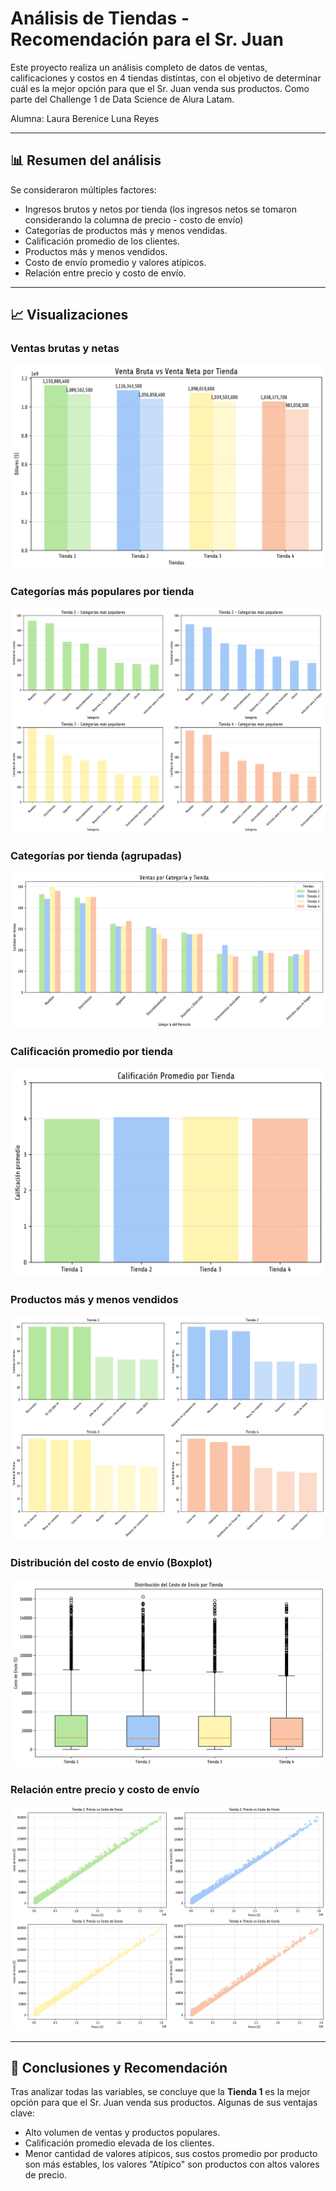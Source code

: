 # Análisis de Tiendas - Recomendación para el Sr. Juan

Este proyecto realiza un análisis completo de datos de ventas, calificaciones y costos en 4 tiendas distintas, con el objetivo de determinar cuál es la mejor opción para que el Sr. Juan venda sus productos. Como parte del Challenge 1 de Data Science de Alura Latam.

Alumna: Laura Berenice Luna Reyes

---

## 📊 Resumen del análisis

Se consideraron múltiples factores:

- Ingresos brutos y netos por tienda (los ingresos netos se tomaron considerando la columna de precio - costo de envío)
- Categorías de productos más y menos vendidas.
- Calificación promedio de los clientes.
- Productos más y menos vendidos.
- Costo de envío promedio y valores atípicos.
- Relación entre precio y costo de envío.

---

## 📈 Visualizaciones

### Ventas brutas y netas
![Ventas Brutas y Netas](img/VentasBrutasyNetas.png)

### Categorías más populares por tienda
![Categorías](img/Categorias.png)

### Categorías por tienda (agrupadas)
![Categorías y Tiendas](img/CategoriasyTiendas.png)

### Calificación promedio por tienda
![Calificación Promedio](img/CalificacionPromedio.png)

### Productos más y menos vendidos
![Productos Vendidos](img/ProductosVendidos.png)

### Distribución del costo de envío (Boxplot)
![Boxplot Promedios](img/BoxplotPromedios.png)

### Relación entre precio y costo de envío
![Scatterplot Precio y Costo](img/ScatterplotPrecioCosto.png)

---

## 📌 Conclusiones y Recomendación

Tras analizar todas las variables, se concluye que la **Tienda 1** es la mejor opción para que el Sr. Juan venda sus productos. Algunas de sus ventajas clave:
- Alto volumen de ventas y productos populares.
- Calificación promedio elevada de los clientes.
- Menor cantidad de valores atípicos, sus costos promedio por producto son más estables, los valores "Atípico" son productos con altos valores de precio.

